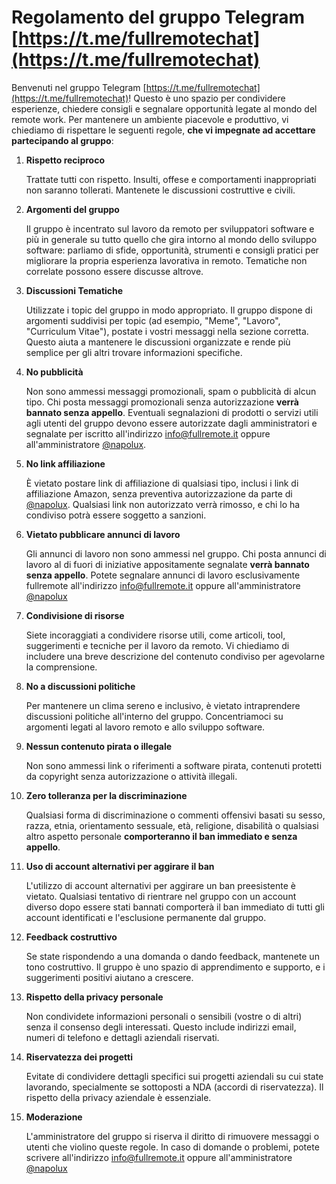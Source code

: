 # Regolamento del gruppo Telegram [https://t.me/fullremotechat](https://t.me/fullremotechat)

Benvenuti nel gruppo Telegram [https://t.me/fullremotechat](https://t.me/fullremotechat)! Questo è uno spazio per condividere esperienze, chiedere consigli e segnalare opportunità legate al mondo del remote work. Per mantenere un ambiente piacevole e produttivo, vi chiediamo di rispettare le seguenti regole, **che vi impegnate ad accettare partecipando al gruppo**:

1. **Rispetto reciproco**

   Trattate tutti con rispetto. Insulti, offese e comportamenti inappropriati non saranno tollerati. Mantenete le discussioni costruttive e civili.

1. **Argomenti del gruppo**

   Il gruppo è incentrato sul lavoro da remoto per sviluppatori software e più in generale su tutto quello che gira intorno al mondo dello sviluppo software: parliamo di sfide, opportunità, strumenti e consigli pratici per migliorare la propria esperienza lavorativa in remoto. Tematiche non correlate possono essere discusse altrove.

1. **Discussioni Tematiche**

   Utilizzate i topic del gruppo in modo appropriato. Il gruppo dispone di argomenti suddivisi per topic (ad esempio, "Meme", "Lavoro", "Curriculum Vitae"), postate i vostri messaggi nella sezione corretta. Questo aiuta a mantenere le discussioni organizzate e rende più semplice per gli altri trovare informazioni specifiche.

1. **No pubblicità**

   Non sono ammessi messaggi promozionali, spam o pubblicità di alcun tipo. Chi posta messaggi promozionali senza autorizzazione **verrà bannato senza appello**. Eventuali segnalazioni di prodotti o servizi utili agli utenti del gruppo devono essere autorizzate dagli amministratori e segnalate per iscritto all'indirizzo [info@fullremote.it](mailto:info@fullremote.it) oppure all'amministratore [@napolux](https://t.me/napolux).

1. **No link affiliazione**

   È vietato postare link di affiliazione di qualsiasi tipo, inclusi i link di affiliazione Amazon, senza preventiva autorizzazione da parte di [@napolux](https://t.me/napolux). Qualsiasi link non autorizzato verrà rimosso, e chi lo ha condiviso potrà essere soggetto a sanzioni.

1. **Vietato pubblicare annunci di lavoro**

   Gli annunci di lavoro non sono ammessi nel gruppo. Chi posta annunci di lavoro al di fuori di iniziative appositamente segnalate **verrà bannato senza appello**. Potete segnalare annunci di lavoro esclusivamente fullremote all'indirizzo [info@fullremote.it](mailto:info@fullremote.it) oppure all'amministratore [@napolux](https://t.me/napolux)

1. **Condivisione di risorse**

   Siete incoraggiati a condividere risorse utili, come articoli, tool, suggerimenti e tecniche per il lavoro da remoto. Vi chiediamo di includere una breve descrizione del contenuto condiviso per agevolarne la comprensione.

1. **No a discussioni politiche**

   Per mantenere un clima sereno e inclusivo, è vietato intraprendere discussioni politiche all'interno del gruppo. Concentriamoci su argomenti legati al lavoro remoto e allo sviluppo software.

1. **Nessun contenuto pirata o illegale**

   Non sono ammessi link o riferimenti a software pirata, contenuti protetti da copyright senza autorizzazione o attività illegali.

1. **Zero tolleranza per la discriminazione**

   Qualsiasi forma di discriminazione o commenti offensivi basati su sesso, razza, etnia, orientamento sessuale, età, religione, disabilità o qualsiasi altro aspetto personale **comporteranno il ban immediato e senza appello**.

1. **Uso di account alternativi per aggirare il ban**

   L'utilizzo di account alternativi per aggirare un ban preesistente è vietato. Qualsiasi tentativo di rientrare nel gruppo con un account diverso dopo essere stati bannati comporterà il ban immediato di tutti gli account identificati e l'esclusione permanente dal gruppo.

1. **Feedback costruttivo**

   Se state rispondendo a una domanda o dando feedback, mantenete un tono costruttivo. Il gruppo è uno spazio di apprendimento e supporto, e i suggerimenti positivi aiutano a crescere.

1. **Rispetto della privacy personale**

   Non condividete informazioni personali o sensibili (vostre o di altri) senza il consenso degli interessati. Questo include indirizzi email, numeri di telefono e dettagli aziendali riservati.

1. **Riservatezza dei progetti**

   Evitate di condividere dettagli specifici sui progetti aziendali su cui state lavorando, specialmente se sottoposti a NDA (accordi di riservatezza). Il rispetto della privacy aziendale è essenziale.

1. **Moderazione**

   L'amministratore del gruppo si riserva il diritto di rimuovere messaggi o utenti che violino queste regole. In caso di domande o problemi, potete scrivere all'indirizzo [info@fullremote.it](mailto:info@fullremote.it) oppure all'amministratore [@napolux](https://t.me/napolux)
